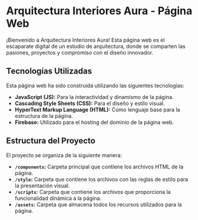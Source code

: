 # Arquitectura Interiores Aura - Página Web

¡Bienvenido a Arquitectura Interiores Aura! Esta página web es el escaparate digital de un estudio de arquitectura, donde se comparten las pasiones, proyectos y compromiso con el diseño innovador.

## Tecnologías Utilizadas

Esta página web ha sido construida utilizando las siguientes tecnologías:

- **JavaScript (JS):** Para la interactividad y dinamismo de la página.
- **Cascading Style Sheets (CSS):** Para el diseño y estilo visual.
- **HyperText Markup Language (HTML):** Como lenguaje base para la estructura de la página.
- **Firebase:** Utilizado para el hosting del dominio de la página web.

## Estructura del Proyecto

El proyecto se organiza de la siguiente manera:

- **`/components`:** Carpeta principal que contiene los archivos HTML de la página.
- **`/style`:** Carpeta que contiene los archivos con las reglas de estilo para la presentación visual.
- **`/scripts`:** Carpeta que contiene los archivos que proporciona la funcionalidad dinámica a la página.
- **`/assets`:** Carpeta que almacena todos los recursos utilizados para la página.
